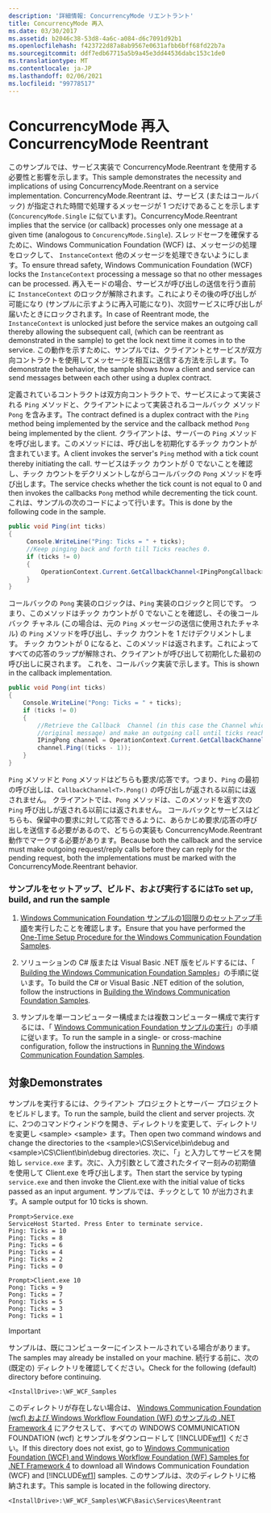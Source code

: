 ```yaml
---
description: '詳細情報: ConcurrencyMode リエントラント'
title: ConcurrencyMode 再入
ms.date: 03/30/2017
ms.assetid: b2046c38-53d8-4a6c-a084-d6c7091d92b1
ms.openlocfilehash: f423722d87a8ab9567e0631afbb6bff68fd22b7a
ms.sourcegitcommit: ddf7edb67715a5b9a45e3dd44536dabc153c1de0
ms.translationtype: MT
ms.contentlocale: ja-JP
ms.lasthandoff: 02/06/2021
ms.locfileid: "99778517"
---
```

# <a name="concurrencymode-reentrant"></a><span data-ttu-id="356d4-103">ConcurrencyMode 再入</span><span class="sxs-lookup"><span data-stu-id="356d4-103">ConcurrencyMode Reentrant</span></span>

<span data-ttu-id="356d4-104">このサンプルでは、サービス実装で ConcurrencyMode.Reentrant を使用する必要性と影響を示します。</span><span class="sxs-lookup"><span data-stu-id="356d4-104">This sample demonstrates the necessity and implications of using ConcurrencyMode.Reentrant on a service implementation.</span></span> <span data-ttu-id="356d4-105">ConcurrencyMode.Reentrant は、サービス (またはコールバック) が指定された時間で処理するメッセージが 1 つだけであることを示します (`ConcurencyMode.Single` に似ています)。</span><span class="sxs-lookup"><span data-stu-id="356d4-105">ConcurrencyMode.Reentrant implies that the service (or callback) processes only one message at a given time (analogous to `ConcurencyMode.Single`).</span></span> <span data-ttu-id="356d4-106">スレッドセーフを確保するために、Windows Communication Foundation (WCF) は、メッセージの処理をロックして、 `InstanceContext` 他のメッセージを処理できないようにします。</span><span class="sxs-lookup"><span data-stu-id="356d4-106">To ensure thread safety, Windows Communication Foundation (WCF) locks the `InstanceContext` processing a message so that no other messages can be processed.</span></span> <span data-ttu-id="356d4-107">再入モードの場合、サービスが呼び出しの送信を行う直前に `InstanceContext` のロックが解除されます。これによりその後の呼び出しが可能になり (サンプルに示すように再入可能になり)、次回サービスに呼び出しが届いたときにロックされます。</span><span class="sxs-lookup"><span data-stu-id="356d4-107">In case of Reentrant mode, the `InstanceContext` is unlocked just before the service makes an outgoing call thereby allowing the subsequent call, (which can be reentrant as demonstrated in the sample) to get the lock next time it comes in to the service.</span></span> <span data-ttu-id="356d4-108">この動作を示すために、サンプルでは、クライアントとサービスが双方向コントラクトを使用してメッセージを相互に送信する方法を示します。</span><span class="sxs-lookup"><span data-stu-id="356d4-108">To demonstrate the behavior, the sample shows how a client and service can send messages between each other using a duplex contract.</span></span>  
  
 <span data-ttu-id="356d4-109">定義されているコントラクトは双方向コントラクトで、サービスによって実装される `Ping` メソッドと、クライアントによって実装されるコールバック メソッド `Pong` を含みます。</span><span class="sxs-lookup"><span data-stu-id="356d4-109">The contract defined is a duplex contract with the `Ping` method being implemented by the service and the callback method `Pong` being implemented by the client.</span></span> <span data-ttu-id="356d4-110">クライアントは、サーバーの `Ping` メソッドを呼び出します。このメソッドには、呼び出しを初期化するチック カウントが含まれています。</span><span class="sxs-lookup"><span data-stu-id="356d4-110">A client invokes the server's `Ping` method with a tick count thereby initiating the call.</span></span> <span data-ttu-id="356d4-111">サービスはチック カウントが 0 でないことを確認し、チック カウントをデクリメントしながらコールバックの `Pong` メソッドを呼び出します。</span><span class="sxs-lookup"><span data-stu-id="356d4-111">The service checks whether the tick count is not equal to 0 and then invokes the callbacks `Pong` method while decrementing the tick count.</span></span> <span data-ttu-id="356d4-112">これは、サンプルの次のコードによって行います。</span><span class="sxs-lookup"><span data-stu-id="356d4-112">This is done by the following code in the sample.</span></span>  
  
```csharp
public void Ping(int ticks)  
{  
     Console.WriteLine("Ping: Ticks = " + ticks);  
     //Keep pinging back and forth till Ticks reaches 0.  
     if (ticks != 0)  
     {  
         OperationContext.Current.GetCallbackChannel<IPingPongCallback>().Pong((ticks - 1));  
     }  
}  
```  
  
 コールバックの `Pong` 実装のロジックは、`Ping` 実装のロジックと同じです。 つまり、このメソッドはチック カウントが 0 でないことを確認し、その後コールバック チャネル (この場合は、元の `Ping` メッセージの送信に使用されたチャネル) の `Ping` メソッドを呼び出し、チック カウントを 1 だけデクリメントします。 チック カウントが 0 になると、このメソッドは返されます。これによってすべての応答のラップが解除され、クライアントが呼び出して初期化した最初の呼び出しに戻されます。 <span data-ttu-id="356d4-116">これを、コールバック実装で示します。</span><span class="sxs-lookup"><span data-stu-id="356d4-116">This is shown in the callback implementation.</span></span>  
  
```csharp
public void Pong(int ticks)  
{  
    Console.WriteLine("Pong: Ticks = " + ticks);  
    if (ticks != 0)  
    {  
        //Retrieve the Callback  Channel (in this case the Channel which was used to send the  
        //original message) and make an outgoing call until ticks reaches 0.  
        IPingPong channel = OperationContext.Current.GetCallbackChannel<IPingPong>();  
        channel.Ping((ticks - 1));  
    }  
}  
```  
  
 `Ping` メソッドと `Pong` メソッドはどちらも要求/応答です。つまり、`Ping` の最初の呼び出しは、`CallbackChannel<T>.Pong()` の呼び出しが返される以前には返されません。 クライアントでは、`Pong` メソッドは、このメソッドを返す次の `Ping` 呼び出しが返される以前には返されません。 <span data-ttu-id="356d4-119">コールバックとサービスはどちらも、保留中の要求に対して応答できるように、あらかじめ要求/応答の呼び出しを送信する必要があるので、どちらの実装も ConcurrencyMode.Reentrant 動作でマークする必要があります。</span><span class="sxs-lookup"><span data-stu-id="356d4-119">Because both the callback and the service must make outgoing request/reply calls before they can reply for the pending request, both the implementations must be marked with the ConcurrencyMode.Reentrant behavior.</span></span>  
  
### <a name="to-set-up-build-and-run-the-sample"></a><span data-ttu-id="356d4-120">サンプルをセットアップ、ビルド、および実行するには</span><span class="sxs-lookup"><span data-stu-id="356d4-120">To set up, build, and run the sample</span></span>  
  
1. <span data-ttu-id="356d4-121">[Windows Communication Foundation サンプルの1回限りのセットアップ手順](one-time-setup-procedure-for-the-wcf-samples.md)を実行したことを確認します。</span><span class="sxs-lookup"><span data-stu-id="356d4-121">Ensure that you have performed the [One-Time Setup Procedure for the Windows Communication Foundation Samples](one-time-setup-procedure-for-the-wcf-samples.md).</span></span>  
  
2. <span data-ttu-id="356d4-122">ソリューションの C# 版または Visual Basic .NET 版をビルドするには、「 [Building the Windows Communication Foundation Samples](building-the-samples.md)」の手順に従います。</span><span class="sxs-lookup"><span data-stu-id="356d4-122">To build the C# or Visual Basic .NET edition of the solution, follow the instructions in [Building the Windows Communication Foundation Samples](building-the-samples.md).</span></span>  
  
3. <span data-ttu-id="356d4-123">サンプルを単一コンピューター構成または複数コンピューター構成で実行するには、「 [Windows Communication Foundation サンプルの実行](running-the-samples.md)」の手順に従います。</span><span class="sxs-lookup"><span data-stu-id="356d4-123">To run the sample in a single- or cross-machine configuration, follow the instructions in [Running the Windows Communication Foundation Samples](running-the-samples.md).</span></span>  
  
## <a name="demonstrates"></a><span data-ttu-id="356d4-124">対象</span><span class="sxs-lookup"><span data-stu-id="356d4-124">Demonstrates</span></span>  

 <span data-ttu-id="356d4-125">サンプルを実行するには、クライアント プロジェクトとサーバー プロジェクトをビルドします。</span><span class="sxs-lookup"><span data-stu-id="356d4-125">To run the sample, build the client and server projects.</span></span> <span data-ttu-id="356d4-126">次に、2つのコマンドウィンドウを開き、ディレクトリを変更して、ディレクトリを変更し \<sample> \<sample> ます。</span><span class="sxs-lookup"><span data-stu-id="356d4-126">Then open two command windows and change the directories to the \<sample>\CS\Service\bin\debug and \<sample>\CS\Client\bin\debug directories.</span></span> <span data-ttu-id="356d4-127">次に、「」と入力してサービスを開始し `service.exe` ます。次に、入力引数として渡されたタイマー刻みの初期値を使用して Client.exe を呼び出します。</span><span class="sxs-lookup"><span data-stu-id="356d4-127">Then start the service by typing `service.exe` and then invoke the Client.exe with the initial value of ticks passed as an input argument.</span></span> <span data-ttu-id="356d4-128">サンプルでは、チックとして 10 が出力されます。</span><span class="sxs-lookup"><span data-stu-id="356d4-128">A sample output for 10 ticks is shown.</span></span>  
  
```console  
Prompt>Service.exe  
ServiceHost Started. Press Enter to terminate service.  
Ping: Ticks = 10  
Ping: Ticks = 8  
Ping: Ticks = 6  
Ping: Ticks = 4  
Ping: Ticks = 2  
Ping: Ticks = 0  
  
Prompt>Client.exe 10  
Pong: Ticks = 9  
Pong: Ticks = 7  
Pong: Ticks = 5  
Pong: Ticks = 3  
Pong: Ticks = 1  
```  
  
> [!IMPORTANT]
> <span data-ttu-id="356d4-129">サンプルは、既にコンピューターにインストールされている場合があります。</span><span class="sxs-lookup"><span data-stu-id="356d4-129">The samples may already be installed on your machine.</span></span> <span data-ttu-id="356d4-130">続行する前に、次の (既定の) ディレクトリを確認してください。</span><span class="sxs-lookup"><span data-stu-id="356d4-130">Check for the following (default) directory before continuing.</span></span>  
>
> `<InstallDrive>:\WF_WCF_Samples`  
>
> <span data-ttu-id="356d4-131">このディレクトリが存在しない場合は、 [Windows Communication Foundation (wcf) および Windows Workflow Foundation (WF) のサンプルの .NET Framework 4](https://www.microsoft.com/download/details.aspx?id=21459) にアクセスして、すべての WINDOWS COMMUNICATION FOUNDATION (wcf) とサンプルをダウンロードして [!INCLUDE[wf1](../../../../includes/wf1-md.md)] ください。</span><span class="sxs-lookup"><span data-stu-id="356d4-131">If this directory does not exist, go to [Windows Communication Foundation (WCF) and Windows Workflow Foundation (WF) Samples for .NET Framework 4](https://www.microsoft.com/download/details.aspx?id=21459) to download all Windows Communication Foundation (WCF) and [!INCLUDE[wf1](../../../../includes/wf1-md.md)] samples.</span></span> <span data-ttu-id="356d4-132">このサンプルは、次のディレクトリに格納されます。</span><span class="sxs-lookup"><span data-stu-id="356d4-132">This sample is located in the following directory.</span></span>  
>
> `<InstallDrive>:\WF_WCF_Samples\WCF\Basic\Services\Reentrant`  
